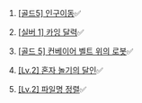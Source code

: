 1. [[골드5] 인구이동](https://www.acmicpc.net/problem/16234)✅

2. [[실버 1] 카잉 달력](https://www.acmicpc.net/problem/6064)✅

3. [[골드 5] 컨베이어 벨트 위의 로봇](https://www.acmicpc.net/problem/20055)✅

4. [[Lv.2] 혼자 놀기의 달인](https://school.programmers.co.kr/learn/courses/30/lessons/131130)✅

5. [[Lv.2] 파일명 정렬](https://school.programmers.co.kr/learn/courses/30/lessons/17686)✅
